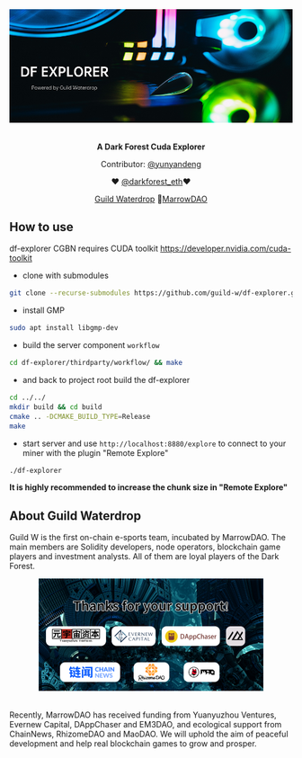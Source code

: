 <div align="center">
	<img width="600" src="README/DF-EXPLORER-S.png" alt="DF EXPLORER">
	<br />
	<br />
</div>

<p align="center">
	<b>A Dark Forest Cuda Explorer</b>
</p>

<p align="center">
  Contributor: <a href="https://twitter.com/YUNYANDENG">@yunyandeng</a>
</p>
<p align="center">
❤ <a href="https://twitter.com/darkforest_eth">@darkforest_eth</a>❤
<p align="center">
	 <a href="https://buidl.mirror.xyz/0I9oYGGKOxDrb2m8OjubyxjU4wYbs9Zp49c0IO2OwUc">Guild Waterdrop</a>
	🦾<a href="https://twitter.com/marrowdao">MarrowDAO</a>


## How to use

df-explorer CGBN requires CUDA toolkit https://developer.nvidia.com/cuda-toolkit

+ clone with submodules
```bash
git clone --recurse-submodules https://github.com/guild-w/df-explorer.git
```  

+ install GMP
```bash
sudo apt install libgmp-dev
```
+ build the server component `workflow`
```bash
cd df-explorer/thirdparty/workflow/ && make
```

+ and back to project root build the df-explorer
```bash
cd ../../
mkdir build && cd build
cmake .. -DCMAKE_BUILD_TYPE=Release
make
```
+ start server and use `http://localhost:8880/explore` to connect to your miner with the plugin "Remote Explore"
```bash
./df-explorer
```

**It is highly recommended to increase the chunk size in "Remote Explore"** 
  
  ## About Guild Waterdrop
Guild W is the first on-chain e-sports team, incubated by MarrowDAO. The main members are Solidity developers, node operators, blockchain game players and investment analysts. All of them are loyal players of the Dark Forest.
  
  <div align="center">
	<img width="400" src="README/partners.png" alt="DF EXPLORER">
	<br />
	<br />
</div>
 
 
Recently, MarrowDAO has received funding from Yuanyuzhou Ventures, Evernew Capital, DAppChaser and EM3DAO, and ecological support from ChainNews, RhizomeDAO and MaoDAO. We will uphold the aim of peaceful development and help real blockchain games to grow and prosper.
  


